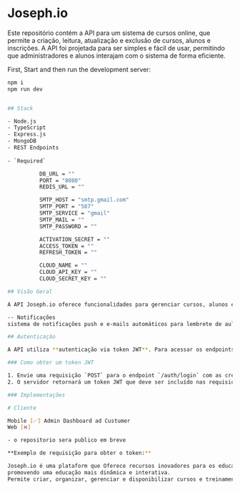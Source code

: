 # Joseph.io

Este repositório contém a API para um sistema de cursos online, que permite a criação, leitura, atualização e exclusão de cursos, alunos e inscrições. A API foi projetada para ser simples e fácil de usar, permitindo que administradores e alunos interajam com o sistema de forma eficiente.

First, Start and then run the development server:

```bash
npm i
npm run dev


## Stack

- Node.js
- TypeScript
- Express.js
- MongoDB
- REST Endpoints
  
- `Required`

          DB_URL = ""
          PORT = "8080"
          REDIS_URL = ""

          SMTP_HOST = "smtp.gmail.com"
          SMTP_PORT = "587"
          SMTP_SERVICE = "gmail"
          SMTP_MAIL = ""
          SMTP_PASSWORD = ""

          ACTIVATION_SECRET = ""
          ACCESS_TOKEN = ""
          REFRESH_TOKEN = ""

          CLOUD_NAME = ""
          CLOUD_API_KEY = ""
          CLOUD_SECRET_KEY = ""

## Visão Geral

A API Joseph.io oferece funcionalidades para gerenciar cursos, alunos e inscrições. Ela permite que administradores e alunos interajam com o sistema de forma programática, criando e gerenciando cursos, inscrevendo alunos, e permitindo que os alunos acompanhem seu progresso.

-- Notificações
sistema de notificações push e e-mails automáticos para lembrete de aulas.

## Autenticação

A API utiliza **autenticação via token JWT**. Para acessar os endpoints protegidos, você deve incluir o token JWT no cabeçalho da requisição.

### Como obter um token JWT

1. Envie uma requisição `POST` para o endpoint `/auth/login` com as credenciais do usuário.
2. O servidor retornará um token JWT que deve ser incluído nas requisições subsequentes.

### Implementações

# Cliente

Mobile [✅] Admin Dashboard ad Custumer
Web [❌]

- o repositorio sera publico em breve

**Exemplo de requisição para obter o token:**

Joseph.io é uma plataform que Oferece recursos inovadores para os educadores,
promovendo uma educação mais dinâmica e interativa.
Permite criar, organizar, gerenciar e disponibilizar cursos e treinamentos online
